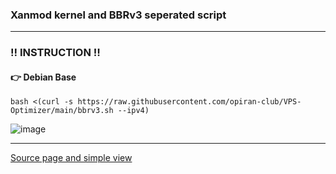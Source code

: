 ### Xanmod kernel and BBRv3 seperated script

------------------------------------------------------------------------------------------------------------------------

###  ‼️ INSTRUCTION ‼️

#### 👉 Debian Base
   
```
bash <(curl -s https://raw.githubusercontent.com/opiran-club/VPS-Optimizer/main/bbrv3.sh --ipv4)
```
![image](https://github.com/opiran-club/VPS-Optimizer/assets/130220895/edb14f2d-7558-4808-9ee6-f69e58cd863a)

------------------------------------------------------------------------------------------------------------------------

[Source page and simple view](https://github.com/opiran-club/VPS-Optimizer/blob/main/Xanmod/readme.md)
